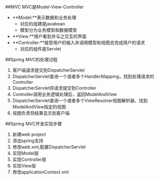 ##MVC
MVC是Model-View-Controller

- **Model:**表示数据和业务处理
    - 对应的组建是javabean
    - 模型分为业务模型和数据模型
- **View:**用户看到并与之交互的界面
- **Controller:**接受用户的输入并调用模型和视图去完成用户的请求
    - 对应的组件是Servlet


##Spring MVC的处理过程
1. 客户端请求提交到DispatcherServlet
2. DispatcherServlet查询一个或者多个HandlerMapping，找到处理请求的Controller
3. DispatcherServlet将请求提交到Controller
4. Controller调用业务逻辑处理后，返回ModelAndView
5. DispatcherServlet查询一个或者多个ViewResolver视图解析器，找到ModelAndView指定的视图
6. 视图负责将结果显示到客户端

##Spring MVC开发实现步骤
1. 新建web project
2. 添加spring支持
3. 修改web.xml,配置DispatcherServlet
4. 实现Model层
5. 实现Controller层
6. 实现View层
7. 修改applicationContext.xml